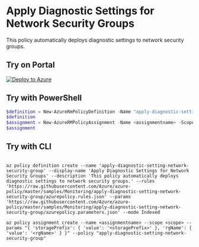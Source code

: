 # Apply Diagnostic Settings for Network Security Groups

This policy automatically deploys diagnostic settings to network security groups.

## Try on Portal

[![Deploy to Azure](http://azuredeploy.net/deploybutton.png)](https://portal.azure.com/?feature.customportal=false&microsoft_azure_policy=true&microsoft_azure_policy_policyinsights=true&feature.microsoft_azure_security_policy=true&microsoft_azure_marketplace_policy=true#blade/Microsoft_Azure_Policy/CreatePolicyDefinitionBlade/uri/https%3A%2F%2Fraw.githubusercontent.com%2FAzure%2Fazure-policy%2Fmaster%2Fsamples%2FMonitoring%2Fapply-diagnostic-setting-network-security-group%2Fazurepolicy.json)

## Try with PowerShell

````powershell
$definition = New-AzureRmPolicyDefinition -Name "apply-diagnostic-setting-network-security-group" -DisplayName "Apply Diagnostic Settings for Network Security Groups" -description "This policy automatically deploys diagnostic settings to network security groups." -Policy 'https://raw.githubusercontent.com/Azure/azure-policy/master/samples/Monitoring/apply-diagnostic-setting-network-security-group/azurepolicy.rules.json' -Parameter 'https://raw.githubusercontent.com/Azure/azure-policy/master/samples/Monitoring/apply-diagnostic-setting-network-security-group/azurepolicy.parameters.json' -Mode Indexed
$definition
$assignment = New-AzureRMPolicyAssignment -Name <assignmentname> -Scope <scope> -storagePrefix <storagePrefix> -rgName <rgName> -PolicyDefinition $definition
$assignment 
````

## Try with CLI

````cli

az policy definition create --name 'apply-diagnostic-setting-network-security-group' --display-name 'Apply Diagnostic Settings for Network Security Groups' --description 'This policy automatically deploys diagnostic settings to network security groups.' --rules 'https://raw.githubusercontent.com/Azure/azure-policy/master/samples/Monitoring/apply-diagnostic-setting-network-security-group/azurepolicy.rules.json' --params 'https://raw.githubusercontent.com/Azure/azure-policy/master/samples/Monitoring/apply-diagnostic-setting-network-security-group/azurepolicy.parameters.json' --mode Indexed

az policy assignment create --name <assignmentname> --scope <scope> --params "{ 'storagePrefix': { 'value': '<storagePrefix>' }, 'rgName': { 'value': '<rgName>' } }" --policy "apply-diagnostic-setting-network-security-group"

````
